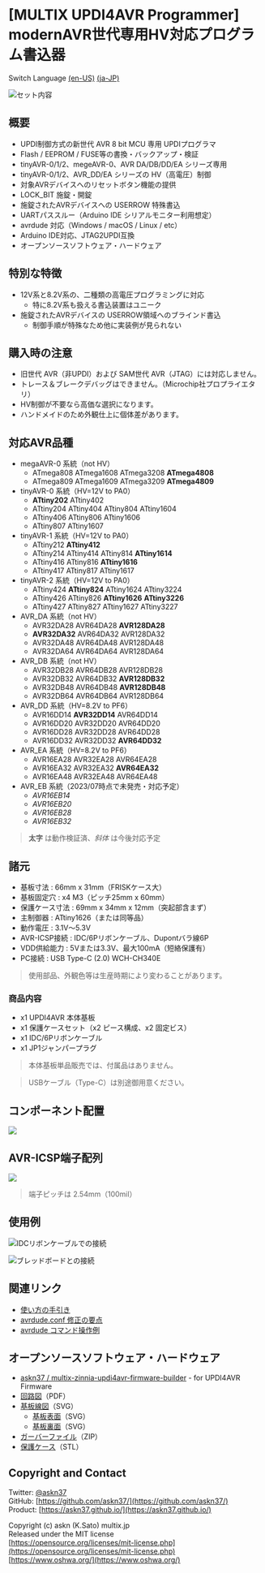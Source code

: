 # [MULTIX UPDI4AVR Programmer] modernAVR世代専用HV対応プログラム書込器

Switch Language [(en-US)](https://askn37.github.io/product/UPDI4AVR/README_en.html) [(ja-JP)](https://askn37.github.io/product/UPDI4AVR/)

![セット内容](https://askn37.github.io/product/UPDI4AVR/images/IMG_3530.png)

## 概要

- UPDI制御方式の新世代 AVR 8 bit MCU 専用 UPDIプログラマ
- Flash / EEPROM / FUSE等の書換・バックアップ・検証
- tinyAVR-0/1/2、megeAVR-0、AVR DA/DB/DD/EA シリーズ専用
- tinyAVR-0/1/2、AVR_DD/EA シリーズの HV（高電圧）制御
- 対象AVRデバイスへのリセットボタン機能の提供
- LOCK_BIT 施錠・開錠
- 施錠されたAVRデバイスへの USERROW 特殊書込
- UARTパススルー（Arduino IDE シリアルモニター利用想定）
- avrdude 対応（Windows / macOS / Linux / etc）
- Arduino IDE対応、JTAG2UPDI互換
- オープンソースソフトウェア・ハードウェア

## 特別な特徴

- 12V系と8.2V系の、二種類の高電圧プログラミングに対応
  - 特に8.2V系も扱える書込装置はユニーク
- 施錠されたAVRデバイスの USERROW領域へのブラインド書込
  - 制御手順が特殊なため他に実装例が見られない

## 購入時の注意

- 旧世代 AVR（非UPDI）および SAM世代 AVR（JTAG）には対応しません。
- トレース＆ブレークデバッグはできません。（Microchip社プロプライエタリ）
- HV制御が不要なら高価な選択になります。
- ハンドメイドのため外観仕上に個体差があります。

## 対応AVR品種

- megaAVR-0 系統（not HV）
  - ATmega808 ATmega1608 ATmega3208 __ATmega4808__
  - ATmega809 ATmega1609 ATmega3209 __ATmega4809__
- tinyAVR-0 系統（HV=12V to PA0）
  - __ATtiny202__ ATtiny402 
  - ATtiny204 ATtiny404 ATtiny804 ATtiny1604 
  - ATtiny406 ATtiny806 ATtiny1606 
  - ATtiny807 ATtiny1607
- tinyAVR-1 系統（HV=12V to PA0）
  - ATtiny212 __ATtiny412__
  - ATtiny214 ATtiny414 ATtiny814 __ATtiny1614__
  - ATtiny416 ATtiny816 __ATtiny1616__
  - ATtiny417 ATtiny817 ATtiny1617
- tinyAVR-2 系統（HV=12V to PA0）
  - ATtiny424 __ATtiny824__ ATtiny1624 ATtiny3224
  - ATtiny426 ATtiny826 __ATtiny1626__ __ATtiny3226__
  - ATtiny427 ATtiny827 ATtiny1627 ATtiny3227
- AVR_DA 系統（not HV）
  - AVR32DA28 AVR64DA28 __AVR128DA28__
  - __AVR32DA32__ AVR64DA32 AVR128DA32
  - AVR32DA48 AVR64DA48 AVR128DA48
  - AVR32DA64 AVR64DA64 AVR128DA64
- AVR_DB 系統（not HV）
  - AVR32DB28 AVR64DB28 AVR128DB28
  - AVR32DB32 AVR64DB32 __AVR128DB32__
  - AVR32DB48 AVR64DB48 __AVR128DB48__
  - AVR32DB64 AVR64DB64 AVR128DB64
- AVR_DD 系統（HV=8.2V to PF6）
  - AVR16DD14 __AVR32DD14__ AVR64DD14
  - AVR16DD20 AVR32DD20 AVR64DD20
  - AVR16DD28 AVR32DD28 AVR64DD28
  - AVR16DD32 AVR32DD32 __AVR64DD32__
- AVR_EA 系統（HV=8.2V to PF6）
  - AVR16EA28 AVR32EA28 AVR64EA28
  - AVR16EA32 AVR32EA32 __AVR64EA32__
  - AVR16EA48 AVR32EA48 AVR64EA48
- AVR_EB 系統（2023/07時点で未発売・対応予定）
  - *AVR16EB14*
  - *AVR16EB20*
  - *AVR16EB28*
  - *AVR16EB32*

> __太字__ は動作検証済、*斜体* は今後対応予定

## 諸元

- 基板寸法 : 66mm x 31mm（FRISKケース大）
- 基板固定穴 : x4 M3（ピッチ25mm x 60mm）
- 保護ケース寸法 : 69mm x 34mm x 12mm（突起部含まず）
- 主制御器 : ATtiny1626（または同等品）
- 動作電圧 : 3.1V〜5.3V
- AVR-ICSP接続 : IDC/6Pリボンケーブル、Dupontバラ線6P
- VDD供給能力 : 5Vまたは3.3V、最大100mA（短絡保護有）
- PC接続 : USB Type-C (2.0) WCH-CH340E

> 使用部品、外観色等は生産時期により変わることがあります。

### 商品内容

- x1 UPDI4AVR 本体基板
- x1 保護ケースセット（x2 ピース構成、x2 固定ビス）
- x1 IDC/6Pリボンケーブル
- x1 JP1ジャンパープラグ

> 本体基板単品販売では、付属品はありません。

> USBケーブル（Type-C）は別途御用意ください。

## コンポーネント配置

![](https://askn37.github.io/product/UPDI4AVR/images/Image-2.drawio.svg)

## AVR-ICSP端子配列

![](https://askn37.github.io/product/UPDI4AVR/images/Image-1.drawio.svg)

> 端子ピッチは 2.54mm（100mil）

## 使用例

![IDCリボンケーブルでの接続](https://askn37.github.io/product/UPDI4AVR/images/IMG_3529.png)

![ブレッドボードとの接続](https://askn37.github.io/product/UPDI4AVR/images/IMG_3527.png)

## 関連リンク

- [使い方の手引き](https://askn37.github.io/product/UPDI4AVR/1_Usage.html)
- [avrdude.conf 修正の要点](https://askn37.github.io/product/UPDI4AVR/2_Configuration.html)
- [avrdude コマンド操作例](https://askn37.github.io/product/UPDI4AVR/3_Oparation.html)

## オープンソースソフトウェア・ハードウェア

- [askn37 / multix-zinnia-updi4avr-firmware-builder](https://github.com/askn37/multix-zinnia-updi4avr-firmware-builder) - for UPDI4AVR Firmware
- [回路図](https://askn37.github.io/product/UPDI4AVR/2306_UPDI4AVR/2306_Zinnia-UPDI4AVR-MZU2406B2.pdf)（PDF）
- [基板線図](https://askn37.github.io/product/UPDI4AVR/2306_UPDI4AVR/2306_Zinnia-UPDI4AVR-MZU2306B7_layers.svg)（SVG）
  - [基板表面](https://askn37.github.io/product/UPDI4AVR/2306_UPDI4AVR/2306_Zinnia-UPDI4AVR-MZU2306B7_top.svg)（SVG）
  - [基板裏面](https://askn37.github.io/product/UPDI4AVR/2306_UPDI4AVR/2306_Zinnia-UPDI4AVR-MZU2306B7_bottom.svg)（SVG）
- [ガーバーファイル](https://github.com/askn37/askn37.github.io/tree/main/product/UPDI4AVR/2306_UPDI4AVR/PCBA/)（ZIP）
- [保護ケース](https://github.com/askn37/askn37.github.io/tree/main/product/UPDI4AVR/2306_UPDI4AVR/3DP/)（STL）

## Copyright and Contact

Twitter: [@askn37](https://twitter.com/askn37) \
GitHub: [https://github.com/askn37/](https://github.com/askn37/) \
Product: [https://askn37.github.io/](https://askn37.github.io/)

Copyright (c) askn (K.Sato) multix.jp \
Released under the MIT license \
[https://opensource.org/licenses/mit-license.php](https://opensource.org/licenses/mit-license.php) \
[https://www.oshwa.org/](https://www.oshwa.org/)

